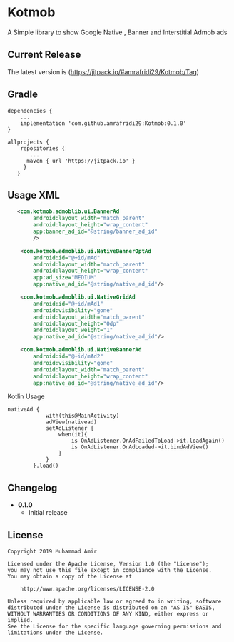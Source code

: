


# Kotmob
A Simple library to show Google Native , Banner and Interstitial Admob ads

## Current Release
The latest version is 
(https://jitpack.io/#amrafridi29/Kotmob/Tag)


Gradle
------
```
dependencies {
    ...
    implementation 'com.github.amrafridi29:Kotmob:0.1.0'
}

allprojects {
    repositories {
       ...
      maven { url 'https://jitpack.io' }
     }
   }
```

Usage XML
-----
```xml
   <com.kotmob.admoblib.ui.BannerAd
        android:layout_width="match_parent"
        android:layout_height="wrap_content"
        app:banner_ad_id="@string/banner_ad_id"
        />

    <com.kotmob.admoblib.ui.NativeBannerOptAd
        android:id="@+id/mAd"
        android:layout_width="match_parent"
        android:layout_height="wrap_content"
        app:ad_size="MEDIUM"
        app:native_ad_id="@string/native_ad_id"/>

    <com.kotmob.admoblib.ui.NativeGridAd
        android:id="@+id/mAd1"
        android:visibility="gone"
        android:layout_width="match_parent"
        android:layout_height="0dp"
        android:layout_weight="1"
        app:native_ad_id="@string/native_ad_id"/>

    <com.kotmob.admoblib.ui.NativeBannerAd
        android:id="@+id/mAd2"
        android:visibility="gone"
        android:layout_width="match_parent"
        android:layout_height="wrap_content"
        app:native_ad_id="@string/native_ad_id"/>

```

Kotlin Usage
```
nativeAd {
            with(this@MainActivity)
            adView(nativead)
            setAdListener {
                when(it){
                    is OnAdListener.OnAdFailedToLoad->it.loadAgain()
                    is OnAdListener.OnAdLoaded->it.bindAdView()
                }
            }
        }.load()
```


Changelog
---------

* **0.1.0**
    * Initial release

License
-------

    Copyright 2019 Muhammad Amir

    Licensed under the Apache License, Version 1.0 (the "License");
    you may not use this file except in compliance with the License.
    You may obtain a copy of the License at

        http://www.apache.org/licenses/LICENSE-2.0

    Unless required by applicable law or agreed to in writing, software
    distributed under the License is distributed on an "AS IS" BASIS,
    WITHOUT WARRANTIES OR CONDITIONS OF ANY KIND, either express or implied.
    See the License for the specific language governing permissions and
    limitations under the License.
